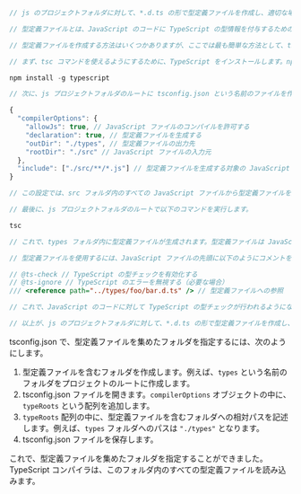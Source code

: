 ```js
// js のプロジェクトフォルダに対して、*.d.ts の形で型定義ファイルを作成し、適切な場所に配置するにはどうすればよいかを、サンプルコードとともに、デザイナーにもわかりやすい言葉で解説してください。

// 型定義ファイルとは、JavaScript のコードに TypeScript の型情報を付与するためのファイルです。型定義ファイルは *.d.ts という拡張子を持ちます。型定義ファイルを作成することで、JavaScript のコードの品質や可読性を向上させることができます。

// 型定義ファイルを作成する方法はいくつかありますが、ここでは最も簡単な方法として、tsc コマンドを使って自動的に生成する方法を紹介します。tsc コマンドは TypeScript のコンパイラであり、JavaScript のコードから型定義ファイルを生成する機能を持ちます。

// まず、tsc コマンドを使えるようにするために、TypeScript をインストールします。npm を使ってグローバルにインストールする場合は、以下のコマンドを実行します。

npm install -g typescript

// 次に、js プロジェクトフォルダのルートに tsconfig.json という名前のファイルを作成します。このファイルは TypeScript の設定ファイルであり、型定義ファイルの生成方法や出力先などを指定します。以下は tsconfig.json の例です。

{
  "compilerOptions": {
    "allowJs": true, // JavaScript ファイルのコンパイルを許可する
    "declaration": true, // 型定義ファイルを生成する
    "outDir": "./types", // 型定義ファイルの出力先
    "rootDir": "./src" // JavaScript ファイルの入力元
  },
  "include": ["./src/**/*.js"] // 型定義ファイルを生成する対象の JavaScript ファイル
}

// この設定では、src フォルダ内のすべての JavaScript ファイルから型定義ファイルを生成し、types フォルダに出力することを指示しています。また、allowJs オプションを true にすることで、JavaScript ファイルのコンパイルを許可しています。

// 最後に、js プロジェクトフォルダのルートで以下のコマンドを実行します。

tsc

// これで、types フォルダ内に型定義ファイルが生成されます。型定義ファイルは JavaScript ファイルと同じ名前と階層構造を持ちます。例えば、src/foo/bar.js からは types/foo/bar.d.ts が生成されます。

// 型定義ファイルを使用するには、JavaScript ファイルの先頭に以下のようにコメントを追加します。

// @ts-check // TypeScript の型チェックを有効化する
// @ts-ignore // TypeScript のエラーを無視する（必要な場合）
/// <reference path="../types/foo/bar.d.ts" /> // 型定義ファイルへの参照

// これで、JavaScript のコードに対して TypeScript の型チェックが行われるようになります。型チェックはエディタや IDE でサポートされている場合が多く、コード中の型エラーや補完機能などが利用できるようになります。

// 以上が、js のプロジェクトフォルダに対して、*.d.ts の形で型定義ファイルを作成し、適切な場所に配置する方法です。デザイナーの方にもわかりやすく説明できたでしょうか。もし不明な点や質問がありましたら、お気軽にお尋ねください。
```

tsconfig.json で、型定義ファイルを集めたフォルダを指定するには、次のようにします。

1. 型定義ファイルを含むフォルダを作成します。例えば、`types` という名前のフォルダをプロジェクトのルートに作成します。
2. tsconfig.json ファイルを開きます。`compilerOptions` オブジェクトの中に、`typeRoots` という配列を追加します。
3. `typeRoots` 配列の中に、型定義ファイルを含むフォルダへの相対パスを記述します。例えば、`types` フォルダへのパスは `"./types"` となります。
4. tsconfig.json ファイルを保存します。

これで、型定義ファイルを集めたフォルダを指定することができました。TypeScript コンパイラは、このフォルダ内のすべての型定義ファイルを読み込みます。


